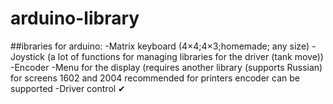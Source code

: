 # arduino-library
##ibraries for arduino:
-Matrix keyboard (4×4;4×3;homemade; any size)
-Joystick (a lot of functions for managing libraries for the driver (tank move))
-Encoder 
-Menu for the display (requires another library (supports Russian) for screens 1602 and 2004 recommended for printers encoder can be supported
-Driver control ✔
